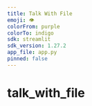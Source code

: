 ```yaml
---
title: Talk With File
emoji: 👁
colorFrom: purple
colorTo: indigo
sdk: streamlit
sdk_version: 1.27.2
app_file: app.py
pinned: false
---
```


# talk_with_file
